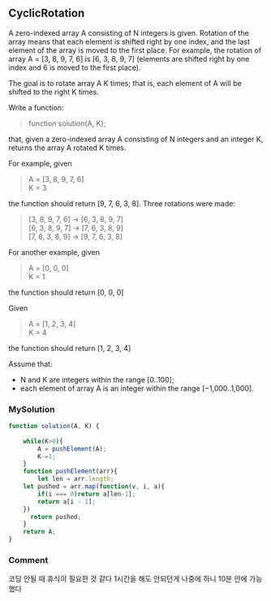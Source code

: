 ## CyclicRotation
A zero-indexed array A consisting of N integers is given. Rotation of the array means that each element is shifted right by one index, and the last element of the array is moved to the first place. For example, the rotation of array A = [3, 8, 9, 7, 6] is [6, 3, 8, 9, 7] (elements are shifted right by one index and 6 is moved to the first place).

The goal is to rotate array A K times; that is, each element of A will be shifted to the right K times.

Write a function:
> function solution(A, K);

that, given a zero-indexed array A consisting of N integers and an integer K, returns the array A rotated K times.

For example, given
> A = [3, 8, 9, 7, 6]  
> K = 3

the function should return [9, 7, 6, 3, 8]. Three rotations were made:
> [3, 8, 9, 7, 6] -> [6, 3, 8, 9, 7]  
> [6, 3, 8, 9, 7] -> [7, 6, 3, 8, 9]  
> [7, 6, 3, 8, 9] -> [9, 7, 6, 3, 8]

For another example, given

> A = [0, 0, 0]  
> K = 1

the function should return [0, 0, 0]

Given
> A = [1, 2, 3, 4]  
> K = 4

the function should return [1, 2, 3, 4]

Assume that:
- N and K are integers within the range [0..100];
- each element of array A is an integer within the range [−1,000..1,000].

### MySolution
```js
function solution(A, K) {
 
    while(K>0){
        A = pushElement(A);    
        K-=1;
    }
    function pushElement(arr){
        let len = arr.length;
    let pushed = arr.map(function(v, i, a){
        if(i === 0)return a[len-1];
        return a[i - 1];
    })
      return pushed;
    }
    return A;
}
```

### Comment
코딩 안될 때 휴식이 필요한 것 같다 1시간을 해도 안되던게 나중에 하니 10분 안에 가능했다